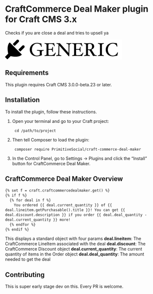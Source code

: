 # CraftCommerce Deal Maker plugin for Craft CMS 3.x

Checks if you are close a deal and tries to upsell ya

![Screenshot](resources/img/plugin-logo.png)

## Requirements

This plugin requires Craft CMS 3.0.0-beta.23 or later.

## Installation

To install the plugin, follow these instructions.

1. Open your terminal and go to your Craft project:

        cd /path/to/project

2. Then tell Composer to load the plugin:

        composer require PrimitiveSocial/craft-commerce-deal-maker

3. In the Control Panel, go to Settings → Plugins and click the “Install” button for CraftCommerce Deal Maker.

## CraftCommerce Deal Maker Overview

```
{% set f = craft.craftcommercedealmaker.get() %}
{% if f %}
  {% for deal in f %}
    You ordered {{ deal.current_quantity }} of {{ deal.lineitem.getPurchasable().title }}! You can get {{ deal.discount.description }} if you order {{ deal.deal_quantity - deal.current_quantity }} more!
  {% endfor %}
{% endif %}
```

This displays a standard object with four params
**deal.lineitem**: The CraftCommerce LineItem associated with the deal
**deal.discount**: The CraftCommerce Discount object
**deal.current_quantity**: The current quantity of items in the Order object
**deal.deal_quantity**: The amount needed to get the deal

## Contributing

This is super early stage dev on this. Every PR is welcome.